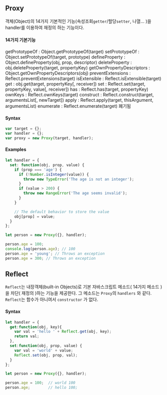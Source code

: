 ## Proxy

객체(Object)의 14가지 기본적인 기능(속성조회`getter`/할당`setter`, 나열... )을 handler를 이용하여 재정의 하는 기능이다.


#### 14가지 기본기능

getPrototypeOf : Object.getPrototypeOf(target)
setPrototypeOf : Object.setPrototypeOf(target, prototype)
defineProperty : Object.defineProperty(obj, prop, descriptor)
deleteProperty : obj.deleteProperty(target, propertyKey)
getOwnPropertyDescriptors : Object.getOwnPropertyDescriptors(obj)
preventExtensions : Reflect.preventExtensions(target)
isExtensible : Reflect.isExtensible(target)
get : obj.get(target, propertyKey[, receiver])
set : Reflect.set(target, propertyKey, value[, receiver])
has : Reflect.has(target, propertyKey)
ownKeys : Reflect.ownKeys(target)
construct : Reflect.construct(target, argumentsList[, newTarget])
apply : Reflect.apply(target, thisArgument, argumentsList)
enumerate : Reflect.enumerate(target) 폐기됨


#### Syntax

```javascript
var target = {};
var handler = {};
var proxy = new Proxy(target, handler);
```


#### Examples

```javascript
let handler = {
  set: function(obj, prop, value) {
    if (prop === 'age') {
      if (!Number.isInteger(value)) {
        throw new TypeError('The age is not an integer');
      }
      if (value > 200) {
        throw new RangeError('The age seems invalid');
      }
    }

    // The default behavior to store the value
    obj[prop] = value;
  }
};

let person = new Proxy({}, handler);

person.age = 100;
console.log(person.age); // 100
person.age = 'young'; // Throws an exception
person.age = 300; // Throws an exception
```



## Reflect

`Reflect`는 내장객체(built-in Objects)로 기본 자바스크립트 메소드( 14가지 메소드 )을 차단( 재정의 )하는 기능을 제공한다. 그 메소드는 `Proxy`의 `handlers` 와 같다. `Reflect`는 함수가 아니여서 `constructor` 가 없다.


#### Syntax

```javascript
let handler = {
  get:function(obj, key){
    var val = 'hello ' + Reflect.get(obj, key);
    return val;    
  },
  set:function(obj, prop, value) {
    var val = 'world' + value;
    Reflect.set(obj, prop, val);
  }
};

let person = new Proxy({}, handler);

person.age = 100;  // world 100
person.age;        // hello 100;
```
